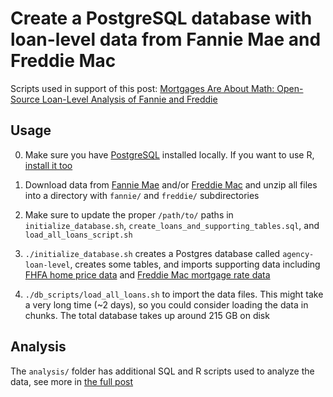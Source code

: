 # Create a PostgreSQL database with loan-level data from Fannie Mae and Freddie Mac

Scripts used in support of this post: [Mortgages Are About Math: Open-Source Loan-Level Analysis of Fannie and Freddie](http://toddwschneider.com/posts/mortgages-are-about-math-open-source-loan-level-analysis-of-fannie-and-freddie/)

## Usage

0. Make sure you have [PostgreSQL](http://www.postgresql.org/download/) installed locally. If you want to use R, [install it too](http://cran.rstudio.com/)
1. Download data from [Fannie Mae](http://www.fanniemae.com/portal/funding-the-market/data/loan-performance-data.html) and/or [Freddie Mac](http://www.freddiemac.com/news/finance/sf_loanlevel_dataset.html) and unzip all files into a directory with `fannie/` and `freddie/` subdirectories
2. Make sure to update the proper `/path/to/` paths in `initialize_database.sh`, `create_loans_and_supporting_tables.sql`, and `load_all_loans_script.sh`


3. `./initialize_database.sh` creates a Postgres database called `agency-loan-level`, creates some tables, and imports supporting data including [FHFA home price data](http://www.fhfa.gov/DataTools/Downloads/Pages/House-Price-Index.aspx) and [Freddie Mac mortgage rate data](http://www.freddiemac.com/pmms/)
4. `./db_scripts/load_all_loans.sh` to import the data files. This might take a very long time (~2 days), so you could consider loading the data in chunks. The total database takes up around 215 GB on disk

## Analysis

The `analysis/` folder has additional SQL and R scripts used to analyze the data, see more in [the full post](http://toddwschneider.com/posts/mortgages-are-about-math-open-source-loan-level-analysis-of-fannie-and-freddie/)
